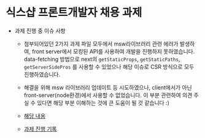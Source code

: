 # 식스샵 프론트개발자 채용 과제

- 과제 진행 중 이슈 사항

  - 첨부되어있던 2가지 과제 파일 모두에서 msw라이브러리 관련 에러가 발생하여, front server에서 모킹된 API를 사용하여 개발을 진행하지 못하였습니다. data-fetching 방법으로 next의 `getStaticProps`, `getStaticPaths`, `getServerSidePros` 를 사용할 수 있었으나 해당 이슈로 CSR 방식으로 모두 진행하였습니다.

  - 해결을 위해 msw 라이브러리 업데이트 등 시도하였으나, client에서가 아닌 front-server(node환경)에서 사용할 수 없었습니다. 이 부분 관련하여 의견 주실 수 있다면 해당 부분 이해하는 것에 큰 도움이 될 것 같습니다 :)

  - [해당 내용](https://www.notion.so/develop-water/bb79b1871d5d4bea972e6d45f4bd3425#6b4553b7bb3c4a01b724df7c437c57a0)

  - [과제 진행 기록](https://develop-water.notion.site/bb79b1871d5d4bea972e6d45f4bd3425)
